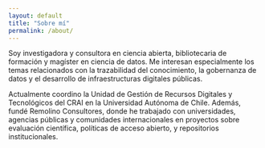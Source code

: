 ```yaml
---
layout: default
title: "Sobre mí"
permalink: /about/
---
```


Soy investigadora y consultora en ciencia abierta, bibliotecaria de formación y magíster en ciencia de datos. Me interesan especialmente los temas relacionados con la trazabilidad del conocimiento, la gobernanza de datos y el desarrollo de infraestructuras digitales públicas.

Actualmente coordino la Unidad de Gestión de Recursos Digitales y Tecnológicos del CRAI en la Universidad Autónoma de Chile. Además, fundé Remolino Consultores, donde he trabajado con universidades, agencias públicas y comunidades internacionales en proyectos sobre evaluación científica, políticas de acceso abierto, y repositorios institucionales.
